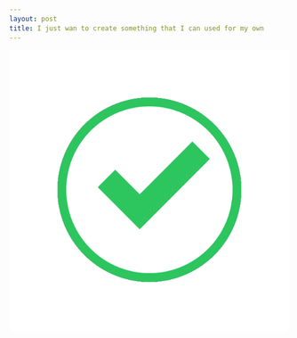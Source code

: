 ```yaml
---
layout: post
title: I just wan to create something that I can used for my own
---
```

![](/images/b7476228-17c2-440c-aa89-a17a751d4239/promise-icon.png)